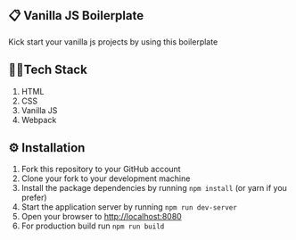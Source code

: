 ## 📋 Vanilla JS Boilerplate

Kick start your vanilla js projects by using this boilerplate

## 👨‍💻Tech Stack

1. HTML
2. CSS
3. Vanilla JS
4. Webpack

## ⚙ Installation

1. Fork this repository to your GitHub account
2. Clone your fork to your development machine
3. Install the package dependencies by running `npm install` (or yarn if you prefer)
4. Start the application server by running `npm run dev-server`
5. Open your browser to [http://localhost:8080](http://localhost:8080)
6. For production build run `npm run build`
